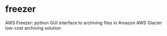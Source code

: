 # freezer
AWS Freezer: python GUI interface to archiving files in Amazon AWS Glacier low-cost archiving solution

